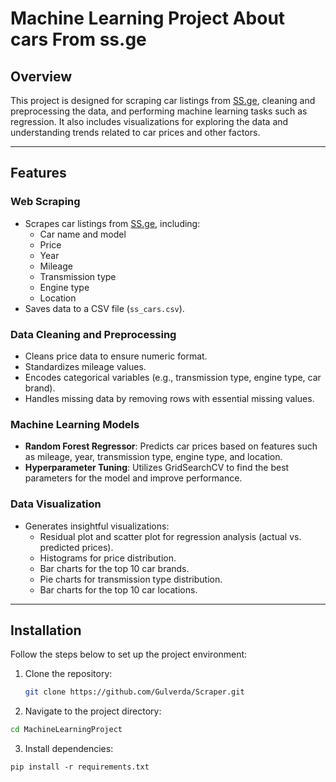 # Machine Learning Project About cars From ss.ge

## Overview

This project is designed for scraping car listings from [SS.ge](https://ss.ge), cleaning and preprocessing the data, and performing machine learning tasks such as regression. It also includes visualizations for exploring the data and understanding trends related to car prices and other factors.

---

## Features

### Web Scraping
- Scrapes car listings from [SS.ge](https://ss.ge/ka/auto/list/iyideba), including:
  - Car name and model
  - Price
  - Year
  - Mileage
  - Transmission type
  - Engine type
  - Location
- Saves data to a CSV file (`ss_cars.csv`).

### Data Cleaning and Preprocessing
- Cleans price data to ensure numeric format.
- Standardizes mileage values.
- Encodes categorical variables (e.g., transmission type, engine type, car brand).
- Handles missing data by removing rows with essential missing values.
  
### Machine Learning Models
- **Random Forest Regressor**: Predicts car prices based on features such as mileage, year, transmission type, engine type, and location.
- **Hyperparameter Tuning**: Utilizes GridSearchCV to find the best parameters for the model and improve performance.

### Data Visualization
- Generates insightful visualizations:
  - Residual plot and scatter plot for regression analysis (actual vs. predicted prices).
  - Histograms for price distribution.
  - Bar charts for the top 10 car brands.
  - Pie charts for transmission type distribution.
  - Bar charts for the top 10 car locations.

---

## Installation

Follow the steps below to set up the project environment:

1. Clone the repository:
   ```bash
   git clone https://github.com/Gulverda/Scraper.git
2. Navigate to the project directory:
  ```bash
  cd MachineLearningProject
  ```
3. Install dependencies:
  ```
  pip install -r requirements.txt
  ```
